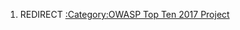 1.  REDIRECT [:Category:OWASP Top Ten 2017
    Project](:Category:OWASP_Top_Ten_2017_Project "wikilink")